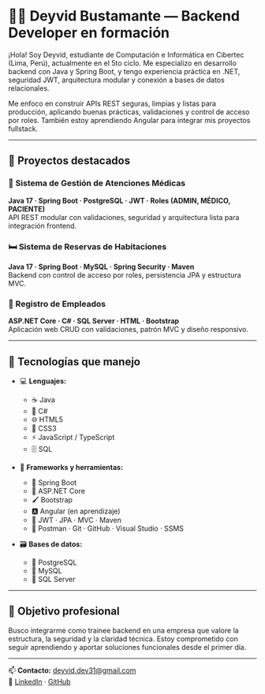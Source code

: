 # 👨‍💻 Deyvid Bustamante — Backend Developer en formación

¡Hola! Soy Deyvid, estudiante de Computación e Informática en Cibertec (Lima, Perú), actualmente en el 5to ciclo. Me especializo en desarrollo backend con Java y Spring Boot, y tengo experiencia práctica en .NET, seguridad JWT, arquitectura modular y conexión a bases de datos relacionales.

Me enfoco en construir APIs REST seguras, limpias y listas para producción, aplicando buenas prácticas, validaciones y control de acceso por roles. También estoy aprendiendo Angular para integrar mis proyectos fullstack.

---

## 🚀 Proyectos destacados

### 🏥 Sistema de Gestión de Atenciones Médicas  
**Java 17 · Spring Boot · PostgreSQL · JWT · Roles (ADMIN, MÉDICO, PACIENTE)**  
API REST modular con validaciones, seguridad y arquitectura lista para integración frontend.

### 🛏️ Sistema de Reservas de Habitaciones  
**Java 17 · Spring Boot · MySQL · Spring Security · Maven**  
Backend con control de acceso por roles, persistencia JPA y estructura MVC.

### 👔 Registro de Empleados  
**ASP.NET Core · C# · SQL Server · HTML · Bootstrap**  
Aplicación web CRUD con validaciones, patrón MVC y diseño responsivo.

---

## 🧠 Tecnologías que manejo

- 💻 **Lenguajes:**  
  - ☕ Java  
  - 🧱 C#  
  - 🌐 HTML5  
  - 🎨 CSS3  
  - ⚡ JavaScript / TypeScript  
  - 🗄️ SQL

- 🧰 **Frameworks y herramientas:**  
  - 🚀 Spring Boot  
  - 🧩 ASP.NET Core  
  - 🖌️ Bootstrap  
  - 🅰️ Angular (en aprendizaje)  
  - 🧪 JWT · JPA · MVC · Maven  
  - 🧪 Postman · Git · GitHub · Visual Studio · SSMS

- 🗃️ **Bases de datos:**  
  - 🐘 PostgreSQL  
  - 🐬 MySQL  
  - 🏢 SQL Server

---

## 🎯 Objetivo profesional

Busco integrarme como trainee backend en una empresa que valore la estructura, la seguridad y la claridad técnica. Estoy comprometido con seguir aprendiendo y aportar soluciones funcionales desde el primer día.

---

📫 **Contacto:** deyvid.dev31@gmail.com  
🔗 [LinkedIn](https://linkedin.com/in/deyvidbustamante) · [GitHub](https://github.com/deyvidveloper)

